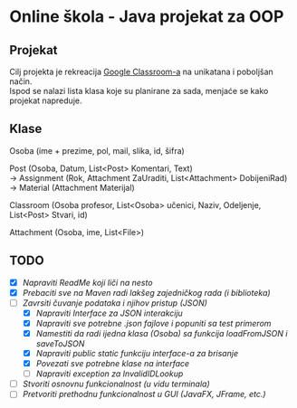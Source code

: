 # Online škola - Java projekat za OOP

## Projekat
Cilj projekta je rekreacija [Google Classroom-a](https://classroom.google.com/) na unikatana i poboljšan način.  
Ispod se nalazi lista klasa koje su planirane za sada, menjaće se kako projekat napreduje.

## Klase
Osoba (ime + prezime, pol, mail, slika, id, šifra)

Post (Osoba, Datum, List\<Post\> Komentari, Text)  
→ Assignment (Rok, Attachment ZaUraditi, List\<Attachment\> DobijeniRad)  
→ Material (Attachment Materijal)

Classroom (Osoba profesor, List\<Osoba\> učenici, Naziv, Odeljenje, List\<Post\> Stvari, id)

Attachment (Osoba, ime, List\<File\>)

## TODO
- [x] *Napraviti ReadMe koji liči na nesto*
- [x] *Prebaciti sve na Maven radi lakšeg zajedničkog rada (i biblioteka)*
- [ ] *Zavrsiti čuvanje podataka i njihov pristup (JSON)*
  - [X] *Napraviti Interface za JSON interakciju*
  - [X] *Napraviti sve potrebne .json fajlove i popuniti sa test primerom*
  - [X] *Namestiti da radi ijedna klasa (Osoba) sa funkcija loadFromJSON i saveToJSON*
  - [X] *Napraviti public static funkciju interface-a za brisanje*
  - [X] *Povezati sve potrebne klase na interface*
  - [ ] *Napraviti exception za InvalidIDLookup*
- [ ] *Stvoriti osnovnu funkcionalnost (u vidu terminala)*
- [ ] *Pretvoriti prethodnu funkcionalnost u GUI (JavaFX, JFrame, etc.)*
